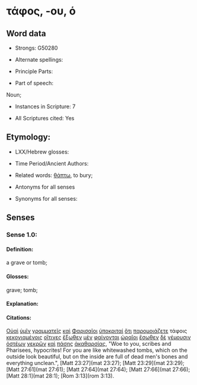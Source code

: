 # τάφος, -ου, ὁ

<!-- Status: S2=NeedsFinalCheck -->
<!-- Lexica used for edits: BDAG, FFM, LN, A-S -->

## Word data

* Strongs: G50280

* Alternate spellings:

* Principle Parts: 

* Part of speech: 

Noun;

* Instances in Scripture: 7

* All Scriptures cited: Yes

## Etymology: 

* LXX/Hebrew glosses: 

* Time Period/Ancient Authors: 

* Related words: [θάπτω](../G22900/01.md), to bury;

* Antonyms for all senses

* Synonyms for all senses: 

## Senses 

### Sense 1.0:

#### Definition: 

a grave or tomb;

#### Glosses:

grave; tomb;

#### Explanation:

#### Citations:

[Οὐαὶ](../G37590/01.md) [ὑμῖν](../G47710/01.md) [γραμματεῖς](../G11220/01.md) [καὶ](../G25320/01.md) [Φαρισαῖοι](../G53300/01.md) [ὑποκριταί](../G52730/01.md) [ὅτι](../G37540/01.md) [παρομοιάζετε](../G39450/01.md) τάφοις [κεκονιαμένοις](../G28670/01.md) [οἵτινες](../G37480/01.md) [ἔξωθεν](../G18550/01.md) [μὲν](../G33030/01.md) [φαίνονται](../G53160/01.md) [ὡραῖοι](../G56110/01.md) [ἔσωθεν](../G20810/01.md) [δὲ](../G11610/01.md) [γέμουσιν](../G10730/01.md) [ὀστέων](../G37470/01.md) [νεκρῶν](../G34980/01.md) [καὶ](../G25320/01.md) [πάσης](../G39560/01.md) [ἀκαθαρσίας](../G01670/01.md), 
"Woe to you, scribes and Pharisees, hypocrites! For you are like whitewashed tombs, which on the outside look beautiful, but on the inside are full of dead men's bones and everything unclean.", 
[Matt 23:27](mat 23:27);  [Matt 23:29](mat 23:29);  [Matt 27:61](mat 27:61);  [Matt 27:64](mat 27:64);  [Matt 27:66](mat 27:66);  [Matt 28:1](mat 28:1);  [Rom 3:13](rom 3:13).                                            
